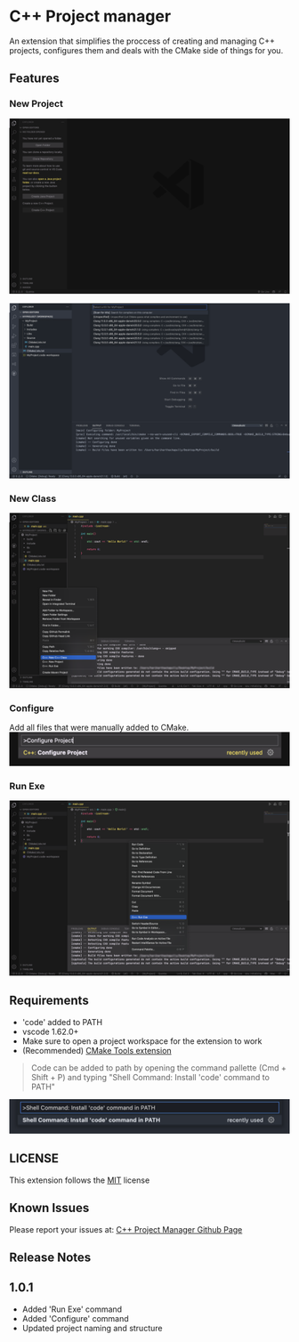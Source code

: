 # C++ Project manager

An extension that simplifies the proccess of creating and managing C++ projects, configures them and deals with the CMake side of things for you.

## Features

### New Project

![](./images/NewProject.png)

![](./images/ProjectStructure.png)

### New Class

![](./images/NewClass.png)

### Configure
Add all files that were manually added to CMake.
![](./images/Configure.png)

### Run Exe

![](./images/RunExe.png)

## Requirements

- 'code' added to PATH
- vscode 1.62.0+
- Make sure to open a project workspace for the extension to work
- (Recommended) [CMake Tools extension](https://marketplace.visualstudio.com/items?itemName=ms-vscode.cmake-tools)

>Code can be added to path by opening the command pallette (Cmd + Shift + P) and typing "Shell Command: Install 'code' command to PATH"

![](./images/InstallCode.png)

## LICENSE

This extension follows the [MIT](https://github.com/DarkEmbers/cpp-project-manager/blob/master/LICENSE) license

## Known Issues

Please report your issues at: [C++ Project Manager Github Page](https://github.com/DarkEmbers/cpp-project-manager/issues)

## Release Notes

## 1.0.1

- Added 'Run Exe' command
- Added 'Configure' command
- Updated project naming and structure